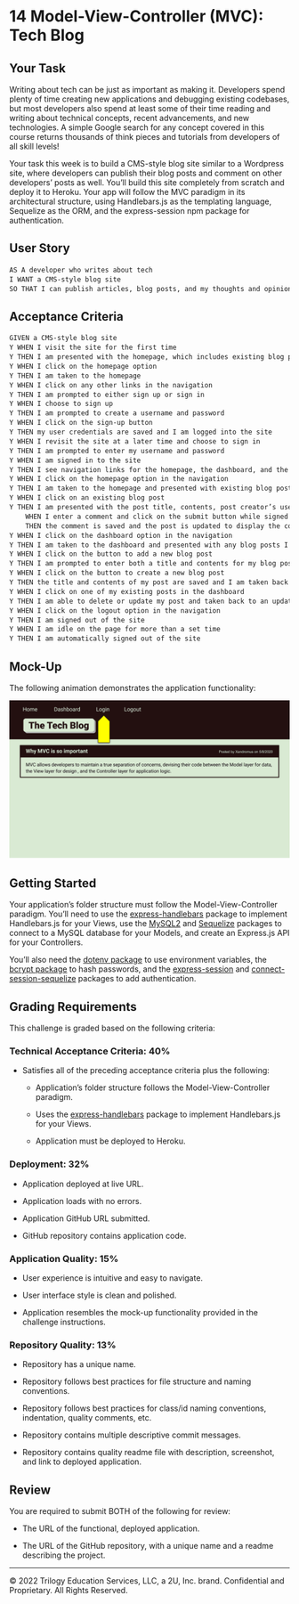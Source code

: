 # 14 Model-View-Controller (MVC): Tech Blog

## Your Task

Writing about tech can be just as important as making it. Developers spend plenty of time creating new applications and debugging existing codebases, but most developers also spend at least some of their time reading and writing about technical concepts, recent advancements, and new technologies. A simple Google search for any concept covered in this course returns thousands of think pieces and tutorials from developers of all skill levels!

Your task this week is to build a CMS-style blog site similar to a Wordpress site, where developers can publish their blog posts and comment on other developers’ posts as well. You’ll build this site completely from scratch and deploy it to Heroku. Your app will follow the MVC paradigm in its architectural structure, using Handlebars.js as the templating language, Sequelize as the ORM, and the express-session npm package for authentication.

## User Story

```md
AS A developer who writes about tech
I WANT a CMS-style blog site
SO THAT I can publish articles, blog posts, and my thoughts and opinions
```

## Acceptance Criteria

```md
GIVEN a CMS-style blog site 
Y WHEN I visit the site for the first time
Y THEN I am presented with the homepage, which includes existing blog posts if any have been posted; navigation links for the homepage and the dashboard; and the option to log in
Y WHEN I click on the homepage option
Y THEN I am taken to the homepage
Y WHEN I click on any other links in the navigation
Y THEN I am prompted to either sign up or sign in
Y WHEN I choose to sign up
Y THEN I am prompted to create a username and password
Y WHEN I click on the sign-up button
Y THEN my user credentials are saved and I am logged into the site
Y WHEN I revisit the site at a later time and choose to sign in
Y THEN I am prompted to enter my username and password
Y WHEN I am signed in to the site
Y THEN I see navigation links for the homepage, the dashboard, and the option to log out
Y WHEN I click on the homepage option in the navigation
Y THEN I am taken to the homepage and presented with existing blog posts that include the post title and the date created
Y WHEN I click on an existing blog post
Y THEN I am presented with the post title, contents, post creator’s username, and date created for that post and have the option to leave a comment
    WHEN I enter a comment and click on the submit button while signed in
    THEN the comment is saved and the post is updated to display the comment, the comment creator’s username, and the date created
Y WHEN I click on the dashboard option in the navigation
Y THEN I am taken to the dashboard and presented with any blog posts I have already created and the option to add a new blog post
Y WHEN I click on the button to add a new blog post
Y THEN I am prompted to enter both a title and contents for my blog post
Y WHEN I click on the button to create a new blog post
Y THEN the title and contents of my post are saved and I am taken back to an updated dashboard with my new blog post
Y WHEN I click on one of my existing posts in the dashboard
Y THEN I am able to delete or update my post and taken back to an updated dashboard
Y WHEN I click on the logout option in the navigation
Y THEN I am signed out of the site
Y WHEN I am idle on the page for more than a set time
Y THEN I am automatically signed out of the site 
```

## Mock-Up

The following animation demonstrates the application functionality:

![Animation cycles through signing into the app, clicking on buttons, and updating blog posts.](./Assets/14-mvc-challenge-demo-01.gif) 

## Getting Started

Your application’s folder structure must follow the Model-View-Controller paradigm. You’ll need to use the [express-handlebars](https://www.npmjs.com/package/express-handlebars) package to implement Handlebars.js for your Views, use the [MySQL2](https://www.npmjs.com/package/mysql2) and [Sequelize](https://www.npmjs.com/package/sequelize) packages to connect to a MySQL database for your Models, and create an Express.js API for your Controllers.

You’ll also need the [dotenv package](https://www.npmjs.com/package/dotenv) to use environment variables, the [bcrypt package](https://www.npmjs.com/package/bcrypt) to hash passwords, and the [express-session](https://www.npmjs.com/package/express-session) and [connect-session-sequelize](https://www.npmjs.com/package/connect-session-sequelize) packages to add authentication.

## Grading Requirements

This challenge is graded based on the following criteria:

### Technical Acceptance Criteria: 40%

* Satisfies all of the preceding acceptance criteria plus the following:

    * Application’s folder structure follows the Model-View-Controller paradigm.

    * Uses the [express-handlebars](https://www.npmjs.com/package/express-handlebars) package to implement Handlebars.js for your Views.

    * Application must be deployed to Heroku.

### Deployment: 32%

* Application deployed at live URL.

* Application loads with no errors.

* Application GitHub URL submitted.

* GitHub repository contains application code.

### Application Quality: 15%

* User experience is intuitive and easy to navigate.

* User interface style is clean and polished.

* Application resembles the mock-up functionality provided in the challenge instructions.

### Repository Quality: 13%

* Repository has a unique name.

* Repository follows best practices for file structure and naming conventions.

* Repository follows best practices for class/id naming conventions, indentation, quality comments, etc.

* Repository contains multiple descriptive commit messages.

* Repository contains quality readme file with description, screenshot, and link to deployed application.

## Review

You are required to submit BOTH of the following for review:

* The URL of the functional, deployed application.

* The URL of the GitHub repository, with a unique name and a readme describing the project.

---
© 2022 Trilogy Education Services, LLC, a 2U, Inc. brand. Confidential and Proprietary. All Rights Reserved.